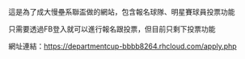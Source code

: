 這是為了成大慢壘系聯盃做的網站，包含報名球隊、明星賽球員投票功能

只需要透過FB登入就可以進行報名跟投票，但目前只剩下投票功能

網址連結：https://departmentcup-bbbb8264.rhcloud.com/apply.php

